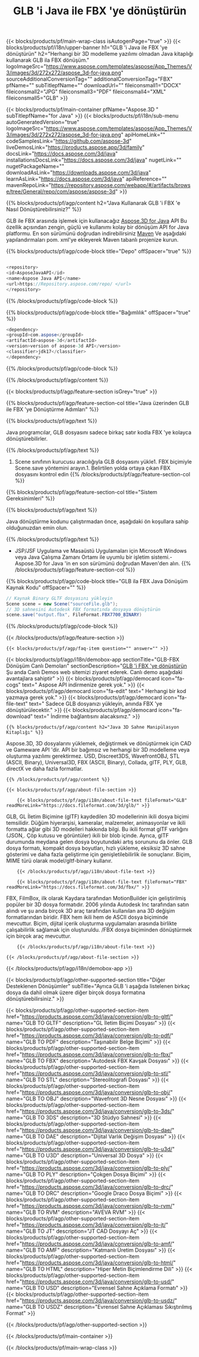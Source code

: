 ﻿---
title: GLB 'i Java ile FBX 'ye dönüştürün
weight: 530
url: /tr/java/conversion/glb-to-fbx/ 
description: GLB biçimi için FBX dosyası için Java dönüşüm kodunu örnekleyin. Herhangi bir Web veya Masaüstü Java tabanlı uygulamada GLB 'i FBX 'e dönüştürmek için bu örnek kodu kullanın.
---
{{< blocks/products/pf/main-wrap-class isAutogenPage="true" >}}
{{< blocks/products/pf/i18n/upper-banner h1="GLB \'i Java ile FBX \'ye dönüştürün" h2="Herhangi bir 3D modelleme yazılımı olmadan Java kitaplığı kullanarak GLB ila FBX dönüşüm." logoImageSrc="https://www.aspose.com/templates/aspose/App_Themes/V3/images/3d/272x272/aspose_3d-for-java.png" sourceAdditionalConversionTag="" additionalConversionTag="FBX" pfName="" subTitlepfName="" downloadUrl="" fileiconsmall1="DOCX" fileiconsmall2="JPG" fileiconsmall3="PDF" fileiconsmall4="XML" fileiconsmall5="GLB" >}}

{{< blocks/products/pf/main-container pfName="Aspose.3D " subTitlepfName="for Java" >}}
{{< blocks/products/pf/i18n/sub-menu autoGeneratedVersion="true" logoImageSrc="https://www.aspose.com/templates/aspose/App_Themes/V3/images/3d/272x272/aspose_3d-for-java.png" apiHomeLink="" codeSamplesLink="https://github.com/aspose-3d" liveDemosLink="https://products.aspose.app/3d/family" docsLink="https://docs.aspose.com/3d/java" installationsDocsLink="https://docs.aspose.com/3d/java" nugetLink="" nugetPackageName="" downloadAsLink="https://downloads.aspose.com/3d/java" learnAsLink="https://docs.aspose.com/3d/java" apiReference="" mavenRepoLink="https://repository.aspose.com/webapp/#/artifacts/browse/tree/General/repo/com/aspose/aspose-3d" >}}

{{% blocks/products/pf/agp/content h2="Java Kullanarak GLB \'i FBX \'e Nasıl Dönüştürebilirsiniz?" %}}

 GLB ile FBX arasında işlemek için kullanacağız
 [Aspose.3D for Java](https://products.aspose.com/3d/java) 
 API Bu özellik açısından zengin, güçlü ve kullanımı kolay bir dönüşüm API for Java platformu. En son sürümünü doğrudan indirebilirsiniz
 [Maven](https://repository.aspose.com/webapp/#/artifacts/browse/tree/General/repo/com/aspose/aspose-3d) 
 Ve aşağıdaki yapılandırmaları pom. xml'ye ekleyerek Maven tabanlı projenize kurun.

{{% blocks/products/pf/agp/code-block title="Depo" offSpacer="true" %}}

```cs

<repository>
<id>AsposeJavaAPI</id>
<name>Aspose Java API</name>
<url>https://Repository.aspose.com/repo/ </url>
</repository>


```

{{% /blocks/products/pf/agp/code-block %}}

{{% blocks/products/pf/agp/code-block title="Bağımlılık" offSpacer="true" %}}

```cs
<dependency>
<groupId>com.aspose</groupId>
<artifactId>aspose-3d</artifactId>
<version>version of aspose-3d API</version>
<classifier>jdk17</classifier>
</dependency>


```

{{% /blocks/products/pf/agp/code-block %}}

{{% /blocks/products/pf/agp/content %}}

{{< blocks/products/pf/agp/feature-section isGrey="true" >}}

{{% blocks/products/pf/agp/feature-section-col title="Java üzerinden GLB ile FBX \'ye Dönüştürme Adımları" %}}

{{% blocks/products/pf/agp/text %}}

 Java programcılar, GLB dosyasını sadece birkaç satır kodla FBX 'ye kolayca dönüştürebilirler.

{{% /blocks/products/pf/agp/text %}}

1. Scene sınıfının kurucusu aracılığıyla GLB dosyasını yükle1. FBX biçimiyle Scene.save yöntemini arayın.1. Belirtilen yolda ortaya çıkan FBX dosyasını kontrol edin
{{% /blocks/products/pf/agp/feature-section-col %}}

{{% blocks/products/pf/agp/feature-section-col title="Sistem Gereksinimleri" %}}

{{% blocks/products/pf/agp/text %}}

 Java dönüştürme kodunu çalıştırmadan önce, aşağıdaki ön koşullara sahip olduğunuzdan emin olun.

{{% /blocks/products/pf/agp/text %}}

- JSP/JSF Uygulama ve Masaüstü Uygulamaları için Microsoft Windows veya Java Çalışma Zamanı Ortamı ile uyumlu bir işletim sistemi.- Aspose.3D for Java 'in en son sürümünü doğrudan Maven'den alın.
{{% /blocks/products/pf/agp/feature-section-col %}}

{{% blocks/products/pf/agp/code-block title="GLB ila FBX Java Dönüşüm Kaynak Kodu" offSpacer="" %}}

```cs
// Kaynak Binary GLTF dosyasını yükleyin
Scene scene = new Scene("sourceFile.glb");
// 3D sahnesini Autodesk FBX formatında dosyaya dönüştürün
scene.save("output.fbx", FileFormat.FBX7700_BINARY)

```

{{% /blocks/products/pf/agp/code-block %}}

{{< /blocks/products/pf/agp/feature-section >}}

    {{< blocks/products/pf/agp/faq-item question="" answer="" >}}
 

<!-- aboutfile Starts -->

{{< blocks/products/pf/agp/i18n/demobox-app sectionTitle="GLB-FBX Dönüşüm Canlı Demoları" sectionDescription="[GLB \'i FBX \'ye dönüştürün](https://products.aspose.app/3d/conversion/glb-to-fbx) Şu anda Canlı Demos web sitemizi ziyaret ederek. Canlı demo aşağıdaki avantajlara sahiptir" >}}
        {{< blocks/products/pf/agp/democard icon="fa-cogs" text=" Aspose API indirmenize gerek yok." >}}
        {{< blocks/products/pf/agp/democard icon="fa-edit" text=" Herhangi bir kod yazmaya gerek yok." >}}
        {{< blocks/products/pf/agp/democard icon="fa-file-text" text=" Sadece GLB dosyanızı yükleyin, anında FBX \'ye dönüştürülecektir." >}}
        {{< blocks/products/pf/agp/democard icon="fa-download" text=" İndirme bağlantısını alacaksınız." >}}

    {{% blocks/products/pf/agp/content h2="Java 3D Sahne Manipülasyon Kitaplığı" %}}

 Aspose.3D, 3D dosyalarını yüklemek, değiştirmek ve dönüştürmek için CAD ve Gameware API 'dir. API bir bağımsız ve herhangi bir 3D modelleme veya oluşturma yazılımı gerektirmez. USD, Discreet3DS, WavefrontOBJ, STL (ASCII, Binary), Universal3D, FBX (ASCII, Binary), Collada, glTF, PLY, GLB, directX ve daha fazla formatlar. 



    {{% /blocks/products/pf/agp/content %}}

    {{< blocks/products/pf/agp/about-file-section >}}

        {{< blocks/products/pf/agp/i18n/about-file-text fileFormat="GLB" readMoreLink="https://docs.fileformat.com/3d/glb/" >}}

GLB, GL İletim Biçimine (glTF) kaydedilen 3D modellerinin ikili dosya biçimi temsilidir. Düğüm hiyerarşisi, kameralar, malzemeler, animasyonlar ve ikili formatta ağlar gibi 3D modelleri hakkında bilgi. Bu ikili format glTF varlığını (JSON,. Çöp kutusu ve görüntüler) ikili bir blob içinde. Ayrıca, glTF durumunda meydana gelen dosya boyutundaki artış sorununu da önler. GLB dosya formatı, kompakt dosya boyutları, hızlı yükleme, eksiksiz 3D sahne gösterimi ve daha fazla geliştirme için genişletilebilirlik ile sonuçlanır. Biçim, MIME türü olarak model/gltf-binary kullanır.

        {{< /blocks/products/pf/agp/i18n/about-file-text >}}

        {{< blocks/products/pf/agp/i18n/about-file-text fileFormat="FBX" readMoreLink="https://docs.fileformat.com/3d/fbx/" >}}

FBX, FilmBox, ilk olarak Kaydara tarafından MotionBuilder için geliştirilmiş popüler bir 3D dosya formatıdır. 2006 yılında Autodesk Inc tarafından satın alındı ve şu anda birçok 3D araç tarafından kullanılan ana 3D değişim formatlarından biridir. FBX hem ikili hem de ASCII dosya biçiminde mevcuttur. Biçim, dijital içerik oluşturma uygulamaları arasında birlikte çalışabilirlik sağlamak için oluşturuldu. /FBX dosya biçiminden dönüştürmek için birçok araç mevcuttur.


        {{< /blocks/products/pf/agp/i18n/about-file-text >}}

    {{< /blocks/products/pf/agp/about-file-section >}}

{{< /blocks/products/pf/agp/i18n/demobox-app >}}

<!-- aboutfile Ends -->

{{< blocks/products/pf/agp/other-supported-section title="Diğer Desteklenen Dönüşümler" subTitle="Ayrıca GLB \'i aşağıda listelenen birkaç dosya da dahil olmak üzere diğer birçok dosya formatına dönüştürebilirsiniz." >}}

{{< blocks/products/pf/agp/other-supported-section-item href="https://products.aspose.com/3d/java/conversion/glb-to-gltf/" name="GLB TO GLTF" description="GL İletim Biçimi Dosyası" >}}
{{< blocks/products/pf/agp/other-supported-section-item href="https://products.aspose.com/3d/java/conversion/glb-to-pdf/" name="GLB TO PDF" description="Taşınabilir Belge Biçimi" >}}
{{< blocks/products/pf/agp/other-supported-section-item href="https://products.aspose.com/3d/java/conversion/glb-to-fbx/" name="GLB TO FBX" description="Autodesk FBX Kavşak Dosyası" >}}
{{< blocks/products/pf/agp/other-supported-section-item href="https://products.aspose.com/3d/java/conversion/glb-to-stl/" name="GLB TO STL" description="Stereolitografi Dosyası" >}}
{{< blocks/products/pf/agp/other-supported-section-item href="https://products.aspose.com/3d/java/conversion/glb-to-obj/" name="GLB TO OBJ" description="Wavefront 3D Nesne Dosyası" >}}
{{< blocks/products/pf/agp/other-supported-section-item href="https://products.aspose.com/3d/java/conversion/glb-to-3ds/" name="GLB TO 3DS" description="3D Stüdyo Sahnesi" >}}
{{< blocks/products/pf/agp/other-supported-section-item href="https://products.aspose.com/3d/java/conversion/glb-to-dae/" name="GLB TO DAE" description="Dijital Varlık Değişim Dosyası" >}}
{{< blocks/products/pf/agp/other-supported-section-item href="https://products.aspose.com/3d/java/conversion/glb-to-u3d/" name="GLB TO U3D" description="Universal 3D Dosya" >}}
{{< blocks/products/pf/agp/other-supported-section-item href="https://products.aspose.com/3d/java/conversion/glb-to-ply/" name="GLB TO PLY" description="Çokgen Dosya Biçimi" >}}
{{< blocks/products/pf/agp/other-supported-section-item href="https://products.aspose.com/3d/java/conversion/glb-to-drc/" name="GLB TO DRC" description="Google Draco Dosya Biçimi" >}}
{{< blocks/products/pf/agp/other-supported-section-item href="https://products.aspose.com/3d/java/conversion/glb-to-rvm/" name="GLB TO RVM" description="AVEVA RVM" >}}
{{< blocks/products/pf/agp/other-supported-section-item href="https://products.aspose.com/3d/java/conversion/glb-to-jt/" name="GLB TO JT" description="JT CAD Dosyayı Aç" >}}
{{< blocks/products/pf/agp/other-supported-section-item href="https://products.aspose.com/3d/java/conversion/glb-to-amf/" name="GLB TO AMF" description="Katmanlı Üretim Dosyası" >}}
{{< blocks/products/pf/agp/other-supported-section-item href="https://products.aspose.com/3d/java/conversion/glb-to-html/" name="GLB TO HTML" description="Hiper Metin Biçimlendirme Dili" >}}
{{< blocks/products/pf/agp/other-supported-section-item href="https://products.aspose.com/3d/java/conversion/glb-to-usd/" name="GLB TO USD" description="Evrensel Sahne Açıklama Formatı" >}}
{{< blocks/products/pf/agp/other-supported-section-item href="https://products.aspose.com/3d/java/conversion/glb-to-usdz/" name="GLB TO USDZ" description="Evrensel Sahne Açıklaması Sıkıştırılmış Format" >}}

{{< /blocks/products/pf/agp/other-supported-section >}}

{{< /blocks/products/pf/main-container >}}
    
{{< /blocks/products/pf/main-wrap-class >}}